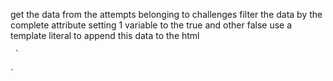get the data from the attempts belonging to challenges
filter the data by the complete attribute setting 1 variable to the true and other false
use a template literal to append this data to the html

 
     `
 <script>
  let AttemptChart = new Chart(chart,{
      type: 'doughnut',
      data: {
          labels:['complete','incomplete'],
          datasets:[{
              label: 'population',
              data:[${truthy.length}, ${falsy.length}]
           } ]
      },
      options:{
          responsive: false
      }
  })
</script>
`